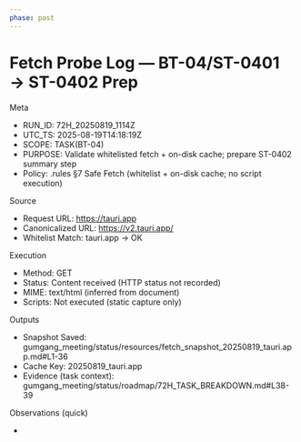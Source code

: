 ```yaml
---
phase: past
---
```


# Fetch Probe Log — BT-04/ST-0401 → ST-0402 Prep

Meta
- RUN_ID: 72H_20250819_1114Z
- UTC_TS: 2025-08-19T14:18:19Z
- SCOPE: TASK(BT-04)
- PURPOSE: Validate whitelisted fetch + on-disk cache; prepare ST-0402 summary step
- Policy: .rules §7 Safe Fetch (whitelist + on-disk cache; no script execution)

Source
- Request URL: https://tauri.app
- Canonicalized URL: https://v2.tauri.app/
- Whitelist Match: tauri.app → OK

Execution
- Method: GET
- Status: Content received (HTTP status not recorded)
- MIME: text/html (inferred from document)
- Scripts: Not executed (static capture only)

Outputs
- Snapshot Saved: gumgang_meeting/status/resources/fetch_snapshot_20250819_tauri.app.md#L1-36
- Cache Key: 20250819_tauri.app
- Evidence (task context): gumgang_meeting/status/roadmap/72H_TASK_BREAKDOWN.md#L38-39

Observations (quick)
- <title>: “Tauri 2.0 | Tauri”
- Themes: small, secure, cross‑platform toolkit; links to Guides/References/Blog/Releases
- Fits BT-04 criteria: whitelisted domain + on-disk snapshot with “raw excerpt + summary”

Next Step (ST-0402)
- Action: Write UI-facing “raw excerpt + synthesized summary” record to JSON
- Target Path: gumgang_meeting/ui/logs/fetch_summary_20250819.json
- Required Fields: source_url, canonical_url, recorded_at, snapshot_path, raw_excerpt, summary
- Evidence to cite: gumgang_meeting/status/resources/fetch_snapshot_20250819_tauri.app.md#L1-36

Notes
- Hash/size not computed in this probe.
- If multiple sources are fetched, repeat this format and increment cache keys.